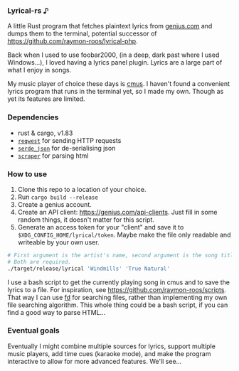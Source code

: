 ### Lyrical-rs ♪

A little Rust program that fetches plaintext lyrics from [genius.com](https://genius.com/)
and dumps them to the terminal, potential successor of
https://github.com/raymon-roos/lyrical-php.

Back when I used to use foobar2000, (in a deep, dark past where I used Windows...),
I loved having a lyrics panel plugin. Lyrics are a large part of what I enjoy in songs.

My music player of choice these days is [cmus](https://cmus.github.io/). I haven't found
a convenient lyrics program that runs in the terminal yet, so I made my own. Though as yet
its features are limited.

### Dependencies

- rust & cargo, v1.83
- [`reqwest`](https://crates.io/crates/reqwest) for sending HTTP requests
- [`serde_json`](https://crates.io/crates/serde_json) for de-serialising json
- [`scraper`](https://crates.io/crates/scraper) for parsing html

### How to use

1. Clone this repo to a location of your choice.
2. Run `cargo build --release`
3. Create a genius account.
4. Create an API client: <https://genius.com/api-clients>. Just fill in some random
   things, it doesn't matter for this script.
5. Generate an access token for your "client" and save it to
   `$XDG_CONFIG_HOME/lyrical/token`. Maybe make the file only readable and writeable by
   your own user.

```sh
# First argument is the artist's name, second argument is the song title.
# Both are required.
./target/release/lyrical 'Windmills' 'True Natural'
```

I use a bash script to get the currently playing song in cmus and to save the lyrics to
a file. For inspiration, see <https://github.com/raymon-roos/scripts>. That way I can use
[fd](https://github.com/sharkdp/fd) for searching files, rather than implementing my own
file searching algorithm. This whole thing could be a bash script, if you can find a good
way to parse HTML…

### Eventual goals

Eventually I might combine multiple sources for lyrics, support multiple music players,
add time cues (karaoke mode), and make the program interactive to allow for more advanced
features. We'll see…
